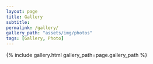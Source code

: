 ```yaml
---
layout: page
title: Gallery
subtitle: 
permalink: /gallery/
gallery_path: "assets/img/photos"
tags: [Gallery, Photo]
---
```




{% include gallery.html gallery_path=page.gallery_path %}
